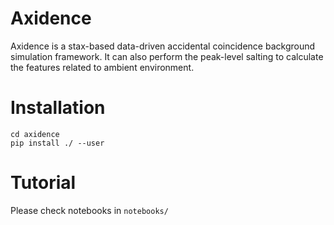 # Axidence

Axidence is a stax-based data-driven accidental coincidence background simulation framework. It can also perform the peak-level salting to calculate the features related to ambient environment.

# Installation
```
cd axidence
pip install ./ --user
```

# Tutorial
Please check notebooks in `notebooks/`
